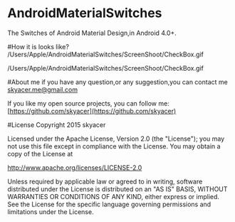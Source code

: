 # AndroidMaterialSwitches
The Switches of Android Material Design,in Android 4.0+.

#How it is looks like?
/Users/Apple/AndroidMaterialSwitches/ScreenShoot/CheckBox.gif

/Users/Apple/AndroidMaterialSwitches/ScreenShoot/CheckBox.gif

#About me
if you have any question,or any suggestion,you can contact me [skyacer.me@gmail.com](mailto:skyacer.me@gmail.com)

If you like my open source projects, you can follow me:
[https://github.com/skyacer](https://github.com/skyacer)



#License
Copyright 2015 skyacer

Licensed under the Apache License, Version 2.0 (the "License");
you may not use this file except in compliance with the License.
You may obtain a copy of the License at

 http://www.apache.org/licenses/LICENSE-2.0

Unless required by applicable law or agreed to in writing, software
distributed under the License is distributed on an "AS IS" BASIS,
WITHOUT WARRANTIES OR CONDITIONS OF ANY KIND, either express or implied.
See the License for the specific language governing permissions and
limitations under the License.